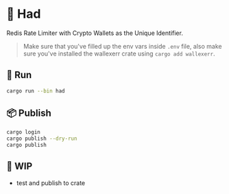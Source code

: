 


# 📛 Had

Redis Rate Limiter with Crypto Wallets as the Unique Identifier.

> Make sure that you've filled up the env vars inside `.env` file, also make sure you've installed the wallexerr crate using ```cargo add wallexerr```.

## 🚀 Run

```bash
cargo run --bin had
```

## 📦 Publish

```bash
cargo login
cargo publish --dry-run
cargo publish
```

## 🚧 WIP

* test and publish to crate
